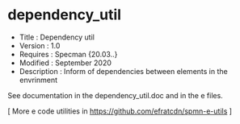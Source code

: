 # dependency_util
* Title       : Dependency util  
* Version     : 1.0
* Requires    : Specman {20.03..}
* Modified    : September 2020
* Description : Inform of dependencies between elements in the envrinment

See documentation in the dependency_util.doc and in the e files.

[ More e code utilities in https://github.com/efratcdn/spmn-e-utils ]
